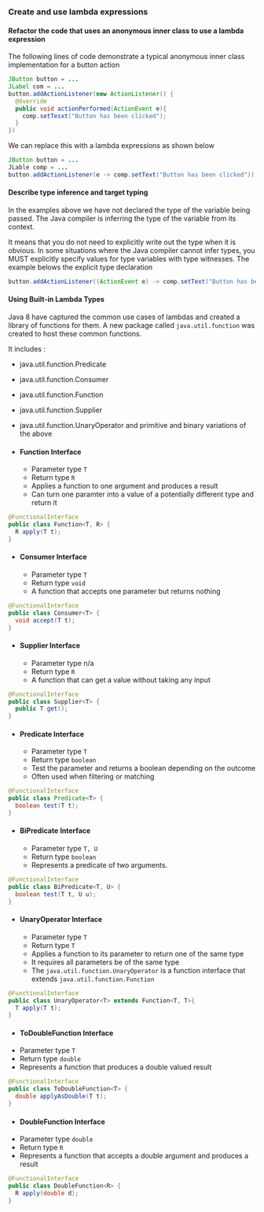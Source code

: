 ### Create and use lambda expressions

#### Refactor the code that uses an anonymous inner class to use a lambda expression
The following lines of code demonstrate a typical anonymous inner class implementation for a button action 
```java
JButton button = ...
JLabel com = ...
button.addActionListener(new ActionListener() {
  @Override
  public void actionPerformed(ActionEvent e){
    comp.setTesxt("Button has been clicked");
  }
})
```
We can replace this with a lambda expressions as shown below
```java
JButton button = ...
JLable comp = ...
button.addActionListener(e -> comp.setText("Button has been clicked"));
```

#### Describe type inference and target typing
In the examples above we have not declared the type of the variable being passed. 
The Java compiler is inferring the type of the variable from its context.

It means that you do not need to explicitly write out the type when it is obvious. 
In some situations where the Java compiler cannot infer types, you MUST explicitly specify values for type 
variables with type witnesses. The example belows the explicit type declaration  
```java
button.addActionListener((ActionEvent e) -> comp.setText("Button has been clicked"));
```


#### Using Built-in Lambda Types
Java 8 have captured the common use cases of lambdas and created a library of functions for them. 
A new package called `java.util.function` was created to host these common functions.

It includes :
   - java.util.function.Predicate
   - java.util.function.Consumer
   - java.util.function.Function
   - java.util.function.Supplier
   - java.util.function.UnaryOperator and primitive and binary variations of the above

- #### Function Interface
  - Parameter type `T`
  - Return type `R`
  - Applies a function to one argument and produces a result
  - Can turn one paramter into a value of a potentially different type and return it
```java
@FunctionalInterface
public class Function<T, R> {
  R apply(T t);
}
```
- #### Consumer Interface
  - Parameter type `T`
  - Return type `void`
  - A function that accepts one parameter but returns nothing
```java
@FunctionalInterface
public class Consumer<T> {
  void accept(T t);
}
```

- #### Supplier Interface
  - Parameter type n/a
  - Return type `R`
  - A function that can get a value without taking any input
```java
@FunctionalInterface
public class Supplier<T> {
  public T get();
}
```

- #### Predicate Interface
  - Parameter type `T`
  - Return type `boolean`
  - Test the parameter and returns a boolean depending on the outcome
  - Often used when filtering or matching
```java
@FunctionalInterface
public class Predicate<T> {
  boolean test(T t);
}
```

- #### BiPredicate Interface
  - Parameter type `T, U`
  - Return type `boolean`
  - Represents a predicate of two arguments. 

```java
@FunctionalInterface
public class BiPredicate<T, U> {
  boolean test(T t, U u);
}
```
  
- #### UnaryOperator Interface
  - Parameter type `T`
  - Return type `T`
  - Applies a function to its parameter to return one of the same type
  - It requires all parameters be of the same type
  - The `java.util.function.UnaryOperator` is a function interface that extends `java.util.function.Function`
```java
@FunctionalInterface
public class UnaryOperator<T> extends Function<T, T>{
  T apply(T t);
}
```

- #### ToDoubleFunction Interface
 - Parameter type `T`
 - Return type `double`
 - Represents a function that produces a double valued result
```java
@FunctionalInterface
public class ToDoubleFunction<T> {
  double applyAsDouble(T t);
}
```

- #### DoubleFunction Interface
 - Parameter type `double`
 - Return type `R`
 - Represents a function that accepts a double argument and produces a result
```java
@FunctionalInterface
public class DoubleFunction<R> {
  R apply(double d);
}
```